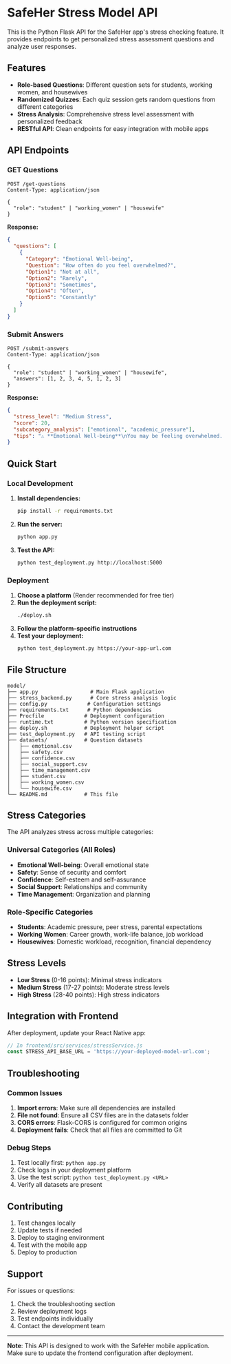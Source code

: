 # SafeHer Stress Model API

This is the Python Flask API for the SafeHer app's stress checking feature. It provides endpoints to get personalized stress assessment questions and analyze user responses.

## Features

- **Role-based Questions**: Different question sets for students, working women, and housewives
- **Randomized Quizzes**: Each quiz session gets random questions from different categories
- **Stress Analysis**: Comprehensive stress level assessment with personalized feedback
- **RESTful API**: Clean endpoints for easy integration with mobile apps

## API Endpoints

### GET Questions
```
POST /get-questions
Content-Type: application/json

{
  "role": "student" | "working_women" | "housewife"
}
```

**Response:**
```json
{
  "questions": [
    {
      "Category": "Emotional Well-being",
      "Question": "How often do you feel overwhelmed?",
      "Option1": "Not at all",
      "Option2": "Rarely",
      "Option3": "Sometimes",
      "Option4": "Often",
      "Option5": "Constantly"
    }
  ]
}
```

### Submit Answers
```
POST /submit-answers
Content-Type: application/json

{
  "role": "student" | "working_women" | "housewife",
  "answers": [1, 2, 3, 4, 5, 1, 2, 3]
}
```

**Response:**
```json
{
  "stress_level": "Medium Stress",
  "score": 20,
  "subcategory_analysis": ["emotional", "academic_pressure"],
  "tips": "⚠️ **Emotional Well-being**\nYou may be feeling overwhelmed...\n💡 _Tip_: Try journaling..."
}
```

## Quick Start

### Local Development

1. **Install dependencies:**
   ```bash
   pip install -r requirements.txt
   ```

2. **Run the server:**
   ```bash
   python app.py
   ```

3. **Test the API:**
   ```bash
   python test_deployment.py http://localhost:5000
   ```

### Deployment

1. **Choose a platform** (Render recommended for free tier)
2. **Run the deployment script:**
   ```bash
   ./deploy.sh
   ```
3. **Follow the platform-specific instructions**
4. **Test your deployment:**
   ```bash
   python test_deployment.py https://your-app-url.com
   ```

## File Structure

```
model/
├── app.py                 # Main Flask application
├── stress_backend.py      # Core stress analysis logic
├── config.py             # Configuration settings
├── requirements.txt      # Python dependencies
├── Procfile             # Deployment configuration
├── runtime.txt          # Python version specification
├── deploy.sh            # Deployment helper script
├── test_deployment.py   # API testing script
├── datasets/            # Question datasets
│   ├── emotional.csv
│   ├── safety.csv
│   ├── confidence.csv
│   ├── social_support.csv
│   ├── time_management.csv
│   ├── student.csv
│   ├── working_women.csv
│   └── housewife.csv
└── README.md            # This file
```

## Stress Categories

The API analyzes stress across multiple categories:

### Universal Categories (All Roles)
- **Emotional Well-being**: Overall emotional state
- **Safety**: Sense of security and comfort
- **Confidence**: Self-esteem and self-assurance
- **Social Support**: Relationships and community
- **Time Management**: Organization and planning

### Role-Specific Categories
- **Students**: Academic pressure, peer stress, parental expectations
- **Working Women**: Career growth, work-life balance, job workload
- **Housewives**: Domestic workload, recognition, financial dependency

## Stress Levels

- **Low Stress** (0-16 points): Minimal stress indicators
- **Medium Stress** (17-27 points): Moderate stress levels  
- **High Stress** (28-40 points): High stress indicators

## Integration with Frontend

After deployment, update your React Native app:

```javascript
// In frontend/src/services/stressService.js
const STRESS_API_BASE_URL = 'https://your-deployed-model-url.com';
```

## Troubleshooting

### Common Issues

1. **Import errors**: Make sure all dependencies are installed
2. **File not found**: Ensure all CSV files are in the datasets folder
3. **CORS errors**: Flask-CORS is configured for common origins
4. **Deployment fails**: Check that all files are committed to Git

### Debug Steps

1. Test locally first: `python app.py`
2. Check logs in your deployment platform
3. Use the test script: `python test_deployment.py <URL>`
4. Verify all datasets are present

## Contributing

1. Test changes locally
2. Update tests if needed
3. Deploy to staging environment
4. Test with the mobile app
5. Deploy to production

## Support

For issues or questions:
1. Check the troubleshooting section
2. Review deployment logs
3. Test endpoints individually
4. Contact the development team

---

**Note**: This API is designed to work with the SafeHer mobile application. Make sure to update the frontend configuration after deployment.
